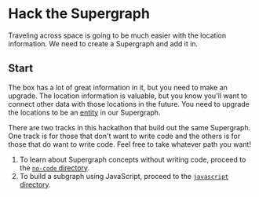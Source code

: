 # Hack the Supergraph

Traveling across space is going to be much easier with the location information. We need to create a Supergraph and add it in.

## Start

The box has a lot of great information in it, but you need to make an upgrade. The location information is valuable, but you know you'll want to connect other data with those locations in the future. You need to upgrade the locations to be an [entity] in our Supergraph.

There are two tracks in this hackathon that build out the same Supergraph. One track is for those that don't want to write code and the others is for those that do want to write code. Feel free to take whatever path you want!

1. To learn about Supergraph concepts without writing code, proceed to the [`no-code` directory](./no-code/README.md).
2. To build a subgraph using JavaScript, proceed to the [`javascript` directory](./javascript/README.md).

[entity]: https://www.apollographql.com/docs/federation/entities